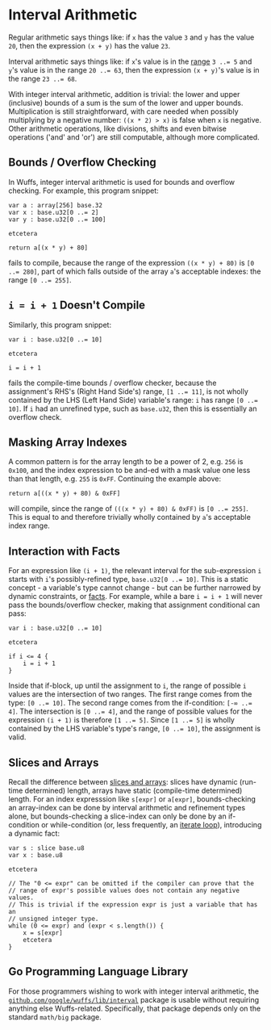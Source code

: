 # Interval Arithmetic

Regular arithmetic says things like: if `x` has the value `3` and `y` has the
value `20`, then the expression `(x + y)` has the value `23`.

Interval arithmetic says things like: if `x`'s value is in the
[range](/doc/note/ranges-and-rects.md) `3 ..= 5` and `y`'s value is in the
range `20 ..= 63`, then the expression `(x + y)`'s value is in the range `23
..= 68`.

With integer interval arithmetic, addition is trivial: the lower and upper
(inclusive) bounds of a sum is the sum of the lower and upper bounds.
Multiplication is still straightforward, with care needed when possibly
multiplying by a negative number: `((x * 2) > x)` is false when `x` is
negative. Other arithmetic operations, like divisions, shifts and even bitwise
operations ('and' and 'or') are still computable, although more complicated.


## Bounds / Overflow Checking

In Wuffs, integer interval arithmetic is used for bounds and overflow checking.
For example, this program snippet:

```
var a : array[256] base.32
var x : base.u32[0 ..= 2]
var y : base.u32[0 ..= 100]

etcetera

return a[(x * y) + 80]
```

fails to compile, because the range of the expression `((x * y) + 80)` is `[0
..= 280]`, part of which falls outside of the array `a`'s acceptable indexes:
the range `[0 ..= 255]`.


## `i = i + 1` Doesn't Compile

Similarly, this program snippet:

```
var i : base.u32[0 ..= 10]

etcetera

i = i + 1
```

fails the compile-time bounds / overflow checker, because the assignment's
RHS's (Right Hand Side's) range, `[1 ..= 11]`, is not wholly contained by the
LHS (Left Hand Side) variable's range: `i` has range `[0 ..= 10]`. If `i` had
an unrefined type, such as `base.u32`, then this is essentially an overflow
check.


## Masking Array Indexes

A common pattern is for the array length to be a power of 2, e.g. `256` is
`0x100`, and the index expression to be and-ed with a mask value one less than
that length, e.g. `255` is `0xFF`. Continuing the example above:

```
return a[((x * y) + 80) & 0xFF]
```

will compile, since the range of `(((x * y) + 80) & 0xFF)` is `[0 ..= 255]`.
This is equal to and therefore trivially wholly contained by `a`'s acceptable
index range.


## Interaction with Facts

For an expression like `(i + 1)`, the relevant interval for the sub-expression
`i` starts with `i`'s possibly-refined type, `base.u32[0 ..= 10]`. This is a
static concept - a variable's type cannot change - but can be further narrowed
by dynamic constraints, or [facts](/doc/note/facts.md). For example, while a
bare `i = i + 1` will never pass the bounds/overflow checker, making that
assignment conditional can pass:

```
var i : base.u32[0 ..= 10]

etcetera

if i <= 4 {
    i = i + 1
}
```

Inside that if-block, up until the assignment to `i`, the range of possible `i`
values are the intersection of two ranges. The first range comes from the type:
`[0 ..= 10]`. The second range comes from the if-condition: `[-∞ ..= 4]`. The
intersection is `[0 ..= 4]`, and the range of possible values for the
expression `(i + 1)` is therefore `[1 ..= 5]`. Since `[1 ..= 5]` is wholly
contained by the LHS variable's type's range, `[0 ..= 10]`, the assignment is
valid.


## Slices and Arrays

Recall the difference between [slices and
arrays](/doc/note/slices-arrays-and-tables.md): slices have dynamic (run-time
determined) length, arrays have static (compile-time determined) length. For an
index expresssion like `s[expr]` or `a[expr]`, bounds-checking an array-index
can be done by interval arithmetic and refinement types alone, but
bounds-checking a slice-index can only be done by an if-condition or
while-condition (or, less frequently, an [iterate
loop](/doc/note/iterate-loops.md)), introducing a dynamic fact:

```
var s : slice base.u8
var x : base.u8

etcetera

// The "0 <= expr" can be omitted if the compiler can prove that the
// range of expr's possible values does not contain any negative values.
// This is trivial if the expression expr is just a variable that has an
// unsigned integer type.
while (0 <= expr) and (expr < s.length()) {
    x = s[expr]
    etcetera
}
```


## Go Programming Language Library

For those programmers wishing to work with integer interval arithmetic, the
[`github.com/google/wuffs/lib/interval`](https://godoc.org/github.com/google/wuffs/lib/interval)
package is usable without requiring anything else Wuffs-related. Specifically,
that package depends only on the standard `math/big` package.
